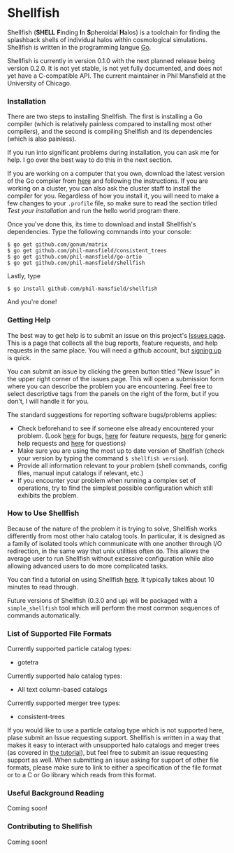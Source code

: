 # Shellfish

Shellfish (**SHELL** **F**inding **I**n **S**pheroidal **H**alos) is a toolchain for finding
the splashback shells of individual halos within cosmological simulations. Shellfish
is written in the programming langue [Go](https://golang.org/).

Shellfish is currently in version 0.1.0 with the next planned release being version
0.2.0. It is not yet stable, is not yet fully documented, and does not yet have a
C-compatible API. The current maintainer in Phil Mansfield at the University of Chicago.

### Installation

There are two steps to installing Shellfish. The first is installing a Go compiler
(which is relatively painless compared to installing most other compilers), and the
second is compiling Shellfish and its dependencies (which is also painless).

If you run into significant problems during installation, you can ask me for help.
I go over the best way to do this in the next section.

If you are working on a computer that you own, download the latest version of the Go
compiler from [here](https://golang.org/doc/install) and following the instructions.
If you are working on a cluster, you can also ask the cluster staff to install the
compiler for you. Regardless of how you install it, you will need to make a few changes
to your `.profile` file, so make sure to read the section titled *Test your installation*
and run the hello world program there.

Once you've done this, its time to download and install Shellfish's dependencies. Type
the following commands into your console:

	$ go get github.com/gonum/matrix
	$ go get github.com/phil-mansfield/consistent_trees
	$ go get github.com/phil-mansfield/go-artio
	$ go get github.com/phil-mansfield/shellfish
	
Lastly, type

	$ go install github.com/phil-mansfield/shellfish

And you're done!

### Getting Help

The best way to get help is to submit an issue on this project's
[Issues page](https://github.com/phil-mansfield/shellfish/issues). This
is a page that collects all the bug reports, feature requests, and
help requests in the same place. You will need a github account, but
[signing up](https://github.com/join) is quick.

You can submit an issue by clicking the green button titled "New Issue"
in the upper right corner of the issues page. This will open a submission
form where you can describe the problem you are encountering. Feel free to
select descriptive tags from the panels on the right of the form, but if
you don't, I will handle it for you.

The standard suggestions for reporting software bugs/problems applies:
* Check beforehand to see if someone else already encountered your problem.
(Look [here](https://github.com/phil-mansfield/shellfish/issues?q=is%3Aopen+is%3Aissue+label%3Abug)
for bugs, [here](https://github.com/phil-mansfield/shellfish/issues?q=is%3Aopen+is%3Aissue+label%3Aenhancement)
for feature requests, [here](https://github.com/phil-mansfield/shellfish/issues?utf8=%E2%9C%93&q=is%3Aissue+label%3A%22help+wanted%22) for generic help requests and [here](https://github.com/phil-mansfield/shellfish/issues?utf8=%E2%9C%93&q=is%3Aissue+label%3Aquestion+) for questions)
* Make sure you are using the most up to date version of Shellfish (check your
version by typing the command `$ shellfish version`).
* Provide all information relevant to your problem (shell commands, config files, manual
input catalogs if relevant, etc.)
* If you encounter your problem when running a complex set of operations, try to find the
simplest possible configuration which still exhibits the problem.

### How to Use Shellfish

Because of the nature of the problem it is trying to solve, Shellfish works differently
from most other halo catalog tools. In particular, it is designed as a family of isolated
tools which communicate with one another through I/O redirection, in the same way that
unix utilities often do. This allows the average user to run Shellfish without excessive
configuration while also allowing advanced users to do more complicated tasks.

You can find a tutorial on using Shellfish [here](https://github.com/phil-mansfield/shellfish/blob/master/doc/tutorial.md).
It typically takes about 10 minutes to read through.

Future versions of Shellfish (0.3.0 and up) will be packaged with a
`simple_shellfish` tool which will perform the most common sequences of commands
automatically.

### List of Supported File Formats

Currently supported particle catalog types:

* gotetra

Currently supported halo catalog types:

* All text column-based catalogs

Currently supported merger tree types:

* consistent-trees

If you would like to use a particle catalog type which is not supported here,
plase submit an Issue requesting support. Shellfish is written in a way that
makes it easy to interact with unsupported halo catalogs and meger trees (as
covered in [the tutorial](https://github.com/phil-mansfield/shellfish/blob/master/doc/tutorial.md)),
but feel free to submit an issue requesting support as well. When submitting
an issue asking for support of other file formats, please make sure to link
to either a specification of the file format or to a C or Go library
which reads from this format.

### Useful Background Reading

Coming soon!

### Contributing to Shellfish

Coming soon!
